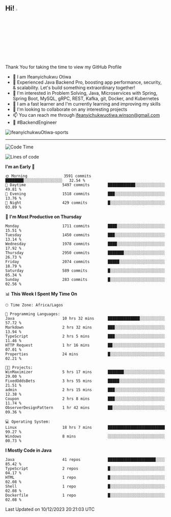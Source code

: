 <!-- BLOG-POST-LIST:START --><!-- BLOG-POST-LIST:END -->

## Hi! <img src="https://media.giphy.com/media/hvRJCLFzcasrR4ia7z/giphy.gif" width="4%"> 

Thank You for taking the time to view my GitHub Profile

- 👋 I am Ifeanyichukwu Otiwa
- 🚀 Experienced Java Backend Pro, boosting app performance, security, & scalability. Let's build something extraordinary together!
- 👀 I'm interested in Problem Solving, Java, Microservices with Spring, Spring Boot, MySQL, gRPC, REST, Kafka, git, Docker, and Kubernetes
- 🌱 I am a fast learner and I'm currently learning and improving my skills
- 💞️ I'm looking to collaborate on any interesting projects
- 📫 You can reach me through ifeanyichukwuotiwa.winson@gmail.com
- 🚀 #BackendEngineer

<p align="left" marginTop="10px"> <img src="https://komarev.com/ghpvc/?username=ifeanyichukwuOtiwa-sports&label=Profile%20views&color=0e75b6&style=for-the-badge" alt="ifeanyichukwuOtiwa-sports" /> </p>

***

<!--START_SECTION:waka-->
![Code Time](http://img.shields.io/badge/Code%20Time-2%2C023%20hrs%2033%20mins-blue)

![Lines of code](https://img.shields.io/badge/From%20Hello%20World%20I%27ve%20Written-4.2%20million%20lines%20of%20code-blue)

**I'm an Early 🐤** 

```text
🌞 Morning                3591 commits        ████████░░░░░░░░░░░░░░░░░   32.54 % 
🌆 Daytime                5497 commits        ████████████░░░░░░░░░░░░░   49.81 % 
🌃 Evening                1518 commits        ███░░░░░░░░░░░░░░░░░░░░░░   13.76 % 
🌙 Night                  429 commits         █░░░░░░░░░░░░░░░░░░░░░░░░   03.89 % 
```
📅 **I'm Most Productive on Thursday** 

```text
Monday                   1711 commits        ████░░░░░░░░░░░░░░░░░░░░░   15.51 % 
Tuesday                  1450 commits        ███░░░░░░░░░░░░░░░░░░░░░░   13.14 % 
Wednesday                1978 commits        ████░░░░░░░░░░░░░░░░░░░░░   17.92 % 
Thursday                 2950 commits        ███████░░░░░░░░░░░░░░░░░░   26.73 % 
Friday                   2074 commits        █████░░░░░░░░░░░░░░░░░░░░   18.79 % 
Saturday                 589 commits         █░░░░░░░░░░░░░░░░░░░░░░░░   05.34 % 
Sunday                   283 commits         █░░░░░░░░░░░░░░░░░░░░░░░░   02.56 % 
```


📊 **This Week I Spent My Time On** 

```text
🕑︎ Time Zone: Africa/Lagos

💬 Programming Languages: 
Java                     10 hrs 32 mins      ██████████████░░░░░░░░░░░   57.72 % 
Markdown                 2 hrs 32 mins       ███░░░░░░░░░░░░░░░░░░░░░░   13.94 % 
TypeScript               2 hrs 5 mins        ███░░░░░░░░░░░░░░░░░░░░░░   11.46 % 
HTTP Request             1 hr 16 mins        ██░░░░░░░░░░░░░░░░░░░░░░░   07.01 % 
Properties               24 mins             █░░░░░░░░░░░░░░░░░░░░░░░░   02.21 % 

🐱‍💻 Projects: 
WinMaximizer             5 hrs 17 mins       ███████░░░░░░░░░░░░░░░░░░   29.00 % 
FixedOddsBets            3 hrs 55 mins       █████░░░░░░░░░░░░░░░░░░░░   21.51 % 
admin                    2 hrs 15 mins       ███░░░░░░░░░░░░░░░░░░░░░░   12.38 % 
Coupon                   2 hrs 8 mins        ███░░░░░░░░░░░░░░░░░░░░░░   11.74 % 
ObserverDesignPattern    1 hr 42 mins        ██░░░░░░░░░░░░░░░░░░░░░░░   09.36 % 

💻 Operating System: 
Linux                    18 hrs 7 mins       █████████████████████████   99.27 % 
Windows                  8 mins              ░░░░░░░░░░░░░░░░░░░░░░░░░   00.73 % 
```

**I Mostly Code in Java** 

```text
Java                     41 repos            █████████████████████░░░░   85.42 % 
TypeScript               2 repos             █░░░░░░░░░░░░░░░░░░░░░░░░   04.17 % 
HTML                     1 repo              █░░░░░░░░░░░░░░░░░░░░░░░░   02.08 % 
Shell                    1 repo              █░░░░░░░░░░░░░░░░░░░░░░░░   02.08 % 
Dockerfile               1 repo              █░░░░░░░░░░░░░░░░░░░░░░░░   02.08 % 
```




 Last Updated on 10/12/2023 20:21:03 UTC
<!--END_SECTION:waka-->

<!--
<p align="center">
![trophy](https://github-profile-trophy.vercel.app/?username=ifeanyichukwuOtiwa-sports&theme=onedark) (https://github.com/ryo-ma/github-profile-trophy)
</p>
-->

<!---
ifeanyi-otiwa/ifeanyi-otiwa is a ✨ special ✨ repository because its `README.md` (this file) appears on your GitHub profile.
You can click the Preview link to take a look at your changes.
--->
